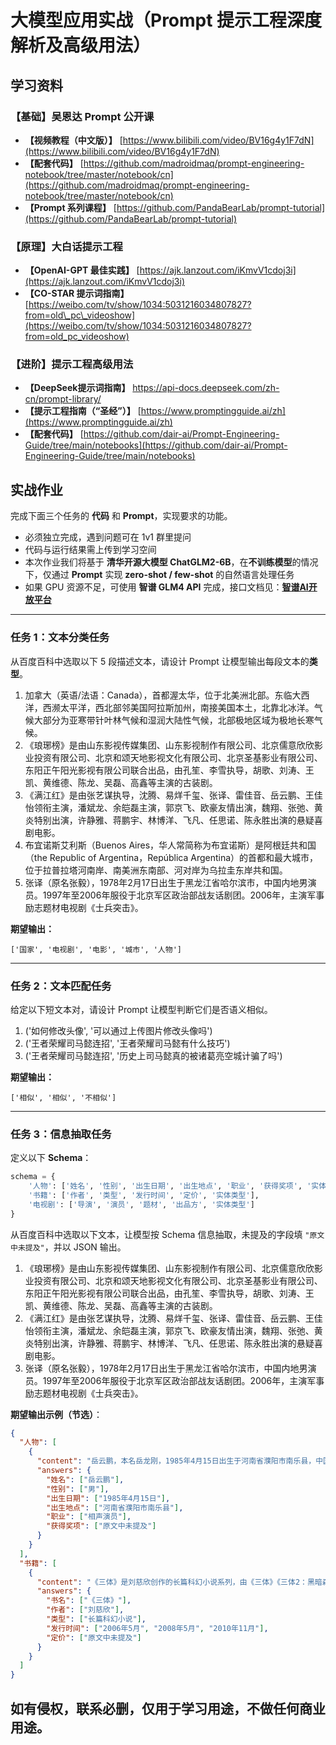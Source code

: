 # 大模型应用实战（Prompt 提示工程深度解析及高级用法）

## 学习资料

### 【基础】吴恩达 Prompt 公开课

* **【视频教程（中文版）】** [https://www.bilibili.com/video/BV16g4y1F7dN](https://www.bilibili.com/video/BV16g4y1F7dN)
* **【配套代码】** [https://github.com/madroidmaq/prompt-engineering-notebook/tree/master/notebook/cn](https://github.com/madroidmaq/prompt-engineering-notebook/tree/master/notebook/cn)
* **【Prompt 系列课程】** [https://github.com/PandaBearLab/prompt-tutorial](https://github.com/PandaBearLab/prompt-tutorial)

### 【原理】大白话提示工程

* **【OpenAI-GPT 最佳实践】** [https://ajk.lanzout.com/iKmvV1cdoj3i](https://ajk.lanzout.com/iKmvV1cdoj3i)
* **【CO-STAR 提示词指南】** [https://weibo.com/tv/show/1034:5031216034807827?from=old\_pc\_videoshow](https://weibo.com/tv/show/1034:5031216034807827?from=old_pc_videoshow)

### 【进阶】提示工程高级用法
* **【DeepSeek提示词指南】** https://api-docs.deepseek.com/zh-cn/prompt-library/
* **【提示工程指南（“圣经”）】** [https://www.promptingguide.ai/zh](https://www.promptingguide.ai/zh)
* **【配套代码】** [https://github.com/dair-ai/Prompt-Engineering-Guide/tree/main/notebooks](https://github.com/dair-ai/Prompt-Engineering-Guide/tree/main/notebooks)

## 实战作业

完成下面三个任务的 **代码** 和 **Prompt**，实现要求的功能。

* 必须独立完成，遇到问题可在 1v1 群里提问
* 代码与运行结果需上传到学习空间
* 本次作业我们将基于 **清华开源大模型 ChatGLM2-6B**，在**不训练模型**的情况下，仅通过 **Prompt** 实现 **zero-shot / few-shot** 的自然语言处理任务
* 如果 GPU 资源不足，可使用 **智谱 GLM4 API** 完成，接口文档见：**[智谱AI开放平台](https://open.bigmodel.cn/)**

---

### 任务 1：文本分类任务

从百度百科中选取以下 5 段描述文本，请设计 Prompt 让模型输出每段文本的**类型**。

1. 加拿大（英语/法语：Canada），首都渥太华，位于北美洲北部。东临大西洋，西濒太平洋，西北部邻美国阿拉斯加州，南接美国本土，北靠北冰洋。气候大部分为亚寒带针叶林气候和湿润大陆性气候，北部极地区域为极地长寒气候。
2. 《琅琊榜》是由山东影视传媒集团、山东影视制作有限公司、北京儒意欣欣影业投资有限公司、北京和颂天地影视文化有限公司、北京圣基影业有限公司、东阳正午阳光影视有限公司联合出品，由孔笙、李雪执导，胡歌、刘涛、王凯、黄维德、陈龙、吴磊、高鑫等主演的古装剧。
3. 《满江红》是由张艺谋执导，沈腾、易烊千玺、张译、雷佳音、岳云鹏、王佳怡领衔主演，潘斌龙、余皑磊主演，郭京飞、欧豪友情出演，魏翔、张弛、黄炎特别出演，许静雅、蒋鹏宇、林博洋、飞凡、任思诺、陈永胜出演的悬疑喜剧电影。
4. 布宜诺斯艾利斯（Buenos Aires，华人常简称为布宜诺斯）是阿根廷共和国（the Republic of Argentina，República Argentina）的首都和最大城市，位于拉普拉塔河南岸、南美洲东南部、河对岸为乌拉圭东岸共和国。
5. 张译（原名张毅），1978年2月17日出生于黑龙江省哈尔滨市，中国内地男演员。1997年至2006年服役于北京军区政治部战友话剧团。2006年，主演军事励志题材电视剧《士兵突击》。

**期望输出：**

```
['国家', '电视剧', '电影', '城市', '人物']
```

---

### 任务 2：文本匹配任务

给定以下短文本对，请设计 Prompt 让模型判断它们是否语义相似。

1. ('如何修改头像', '可以通过上传图片修改头像吗')
2. ('王者荣耀司马懿连招', '王者荣耀司马懿有什么技巧')
3. ('王者荣耀司马懿连招', '历史上司马懿真的被诸葛亮空城计骗了吗')

**期望输出：**

```
['相似', '相似', '不相似']
```

---

### 任务 3：信息抽取任务

定义以下 **Schema**：

```python
schema = {
    '人物': ['姓名', '性别', '出生日期', '出生地点', '职业', '获得奖项', '实体类型'],
    '书籍': ['作者', '类型', '发行时间', '定价', '实体类型'],
    '电视剧': ['导演', '演员', '题材', '出品方', '实体类型']
}
```

从百度百科中选取以下文本，让模型按 Schema 信息抽取，未提及的字段填 `"原文中未提及"`，并以 JSON 输出。

1. 《琅琊榜》是由山东影视传媒集团、山东影视制作有限公司、北京儒意欣欣影业投资有限公司、北京和颂天地影视文化有限公司、北京圣基影业有限公司、东阳正午阳光影视有限公司联合出品，由孔笙、李雪执导，胡歌、刘涛、王凯、黄维德、陈龙、吴磊、高鑫等主演的古装剧。
2. 《满江红》是由张艺谋执导，沈腾、易烊千玺、张译、雷佳音、岳云鹏、王佳怡领衔主演，潘斌龙、余皑磊主演，郭京飞、欧豪友情出演，魏翔、张弛、黄炎特别出演，许静雅、蒋鹏宇、林博洋、飞凡、任思诺、陈永胜出演的悬疑喜剧电影。
3. 张译（原名张毅），1978年2月17日出生于黑龙江省哈尔滨市，中国内地男演员。1997年至2006年服役于北京军区政治部战友话剧团。2006年，主演军事励志题材电视剧《士兵突击》。

**期望输出示例（节选）**：

```json
{
  "人物": [
    {
      "content": "岳云鹏，本名岳龙刚，1985年4月15日出生于河南省濮阳市南乐县，中国内地相声、影视男演员。",
      "answers": {
        "姓名": ["岳云鹏"],
        "性别": ["男"],
        "出生日期": ["1985年4月15日"],
        "出生地点": ["河南省濮阳市南乐县"],
        "职业": ["相声演员"],
        "获得奖项": ["原文中未提及"]
      }
    }
  ],
  "书籍": [
    {
      "content": "《三体》是刘慈欣创作的长篇科幻小说系列，由《三体》《三体2：黑暗森林》《三体3：死神永生》组成，第一部于2006年5月起在《科幻世界》杂志上连载，第二部于2008年5月首次出版，第三部则于2010年11月出版。",
      "answers": {
        "书名": ["《三体》"],
        "作者": ["刘慈欣"],
        "类型": ["长篇科幻小说"],
        "发行时间": ["2006年5月", "2008年5月", "2010年11月"],
        "定价": ["原文中未提及"]
      }
    }
  ]
}
```

## 如有侵权，联系必删，仅用于学习用途，不做任何商业用途。
